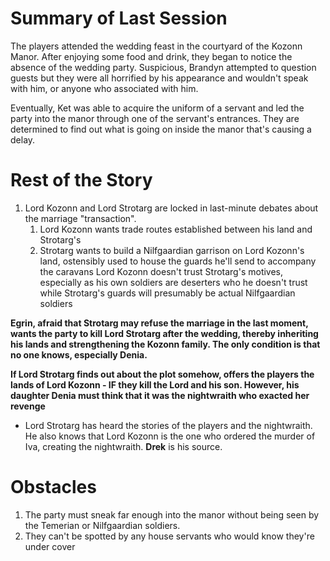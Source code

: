 # Summary of Last Session 
The players attended the wedding feast in the courtyard of the Kozonn Manor. After enjoying some food and drink, they began to notice the absence of the wedding party. Suspicious, Brandyn attempted to question guests but they were all horrified by his appearance and wouldn't speak with him, or anyone who associated with him.

Eventually, Ket was able to acquire the uniform of a servant and led the party into the manor through one of the servant's entrances. They are determined to find out what is going on inside the manor that's causing a delay.

# Rest of the Story
1. Lord Kozonn and Lord Strotarg are locked in last-minute debates about the marriage "transaction".
	1. Lord Kozonn wants trade routes established between his land and Strotarg's
	2. Strotarg wants to build a Nilfgaardian garrison on Lord Kozonn's land, ostensibly used to house the guards he'll send to accompany the caravans
Lord Kozonn doesn't trust Strotarg's motives, especially as his own soldiers are deserters who he doesn't trust while Strotarg's guards will presumably be actual Nilfgaardian soldiers 

**Egrin, afraid that Strotarg may refuse the marriage in the last moment, wants the party to kill Lord Strotarg after the wedding, thereby inheriting his lands and strengthening the Kozonn family. The only condition is that no one knows, especially Denia.**

**If Lord Strotarg finds out about the plot somehow, offers the players the lands of Lord Kozonn - IF they kill the Lord and his son. However, his daughter Denia must think that it was the nightwraith who exacted her revenge**

- Lord Strotarg has heard the stories of the players and the nightwraith. He also knows that Lord Kozonn is the one who ordered the murder of Iva, creating the nightwraith. **Drek** is his source.


# Obstacles
1. The party must sneak far enough into the manor without being seen by the Temerian or Nilfgaardian soldiers.
2. They can't be spotted by any house servants who would know they're under cover